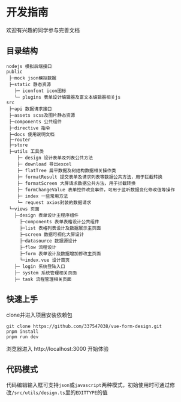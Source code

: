 # 开发指南

欢迎有兴趣的同学参与完善文档

## 目录结构

```text
nodejs 模拟后端接口
public
 ├─mock json模拟数据
 ├─static 静态资源
   ├─ iconfont icon图标
   └─ plugins 表单设计编辑器及富文本编辑器相关js
src
 ├─api 数据请求接口
 ├─assets scss及图片静态资源
 ├─components 公共组件
 ├─directive 指令
 ├─docs 使用说明文档
 ├─router
 ├─store
 ├─utils 工具类
    ├─ design 设计表单及列表公共方法
    ├─ download 导出excel
    ├─ flatTree 扁平数据及树结构数据相关操作类
    ├─ formatResult 提交表单及请求列表等数据公共方法，用于拦截转换
    ├─ formatScreen 大屏请求数据公共方法，用于拦截转换
    ├─ formChangeValue 表单控件改变事件，可用于监听数据变化修改值等操作
    ├─ index 一些常用方法
    └─ request axios封装的数据请求
 └─views 页面
   ├─design 表单设计主程序组件
     ├─components 表单表格设计公共组件
     ├─list 表格列表设计及数据展示主页面
     ├─screen 数据可视化大屏设计
     ├─datasource 数据源设计
     ├─flow 流程设计
     ├─form 表单设计及数据增加修改主页面
     └─index.vue 设计首页
   ├─ login 系统登陆入口
   ├─ system 系统管理相关页面
   ├─ task 流程管理相关页面
```

## 快速上手

clone并进入项目安装依赖包

```text
git clone https://github.com/337547038/vue-form-design.git
pnpm install
pnpm run dev
```

浏览器进入 http://localhost:3000 开始体验

## 代码模式

代码编辑输入框可支持`json`或`javascript`两种模式，初始使用时可通过修改`/src/utils/design.ts`里的`EDITTYPE`的值

